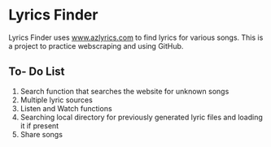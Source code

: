 # **Lyrics Finder**

Lyrics Finder uses www.azlyrics.com to find lyrics for various songs. This is a project to practice webscraping and using GitHub. 

## To- Do List 
1. Search function that searches the website for unknown songs
2. Multiple lyric sources
3. Listen and Watch functions 
4. Searching local directory for previously generated lyric files and loading it if present
5. Share songs 